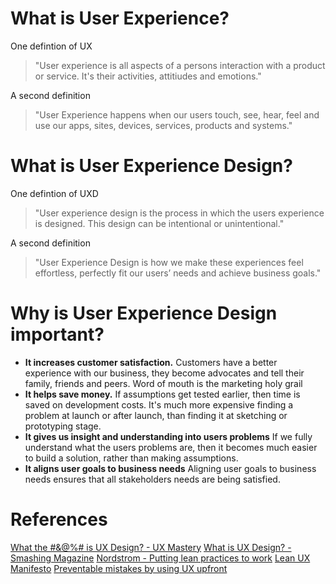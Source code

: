 <!-- TITLE:What is User Experience? -->

# What is User Experience?
One defintion of UX 
>  "User experience is all aspects of a persons interaction with a product or service. It's their activities, attitiudes and emotions."

A second definition
> "User Experience happens when our users touch, see, hear, feel and use our apps, sites, devices, services, products and systems."


# What is User Experience Design?
One defintion of UXD
> "User experience design is the process in which the users experience is designed. This design can be intentional or unintentional."

A second definition
> "User Experience Design is how we make these experiences feel effortless, perfectly fit our users’ needs and achieve business goals."


# Why is User Experience Design important?
* **It increases customer satisfaction.** Customers have a better experience with our business, they become advocates and tell their family, friends and peers. Word of mouth is the marketing holy grail
* **It helps save money.** If assumptions get tested earlier, then time is saved on development costs. It's much more expensive finding a problem at launch or after launch, than finding it at sketching or prototyping stage.
* **It gives us insight and understanding into users problems** If we fully understand what the users problems are, then it becomes much easier to build a solution, rather than making assumptions.
* **It aligns user goals to business needs** Aligning user goals to business needs ensures that all stakeholders needs are being satisfied.


# References
[What the #&@%# is UX Design? - UX Mastery](https://www.youtube.com/watch?v=Ovj4hFxko7c)
[What is UX Design? - Smashing Magazine](https://www.smashingmagazine.com/2010/10/what-is-user-experience-design-overview-tools-and-resources/)
[Nordstrom - Putting lean practices to work](https://www.youtube.com/watch?v=szr0ezLyQHY)
[Lean UX Manifesto](https://datavizblog.com/2014/04/25/the-lean-ux-manifesto-principle-driven-design/)
[Preventable mistakes by using UX upfront](/uploads/preventable-mistakes-by-using-ux-upfront.png "Preventable Mistakes By Using Ux Upfront")
